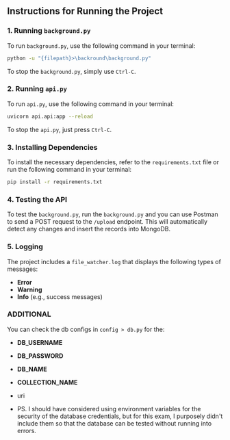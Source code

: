## Instructions for Running the Project

### 1. Running `background.py`
To run `background.py`, use the following command in your terminal:
```bash
python -u "{filepath}>\backround\background.py"
```
To stop the `background.py`, simply use `Ctrl-C`.

### 2. Running `api.py`
To run `api.py`, use the following command in your terminal:
```bash
uvicorn api.api:app --reload
```
To stop the `api.py`, just press `Ctrl-C`.

### 3. Installing Dependencies
To install the necessary dependencies, refer to the `requirements.txt` file or run the following command in your terminal:
```bash
pip install -r requirements.txt
```

### 4. Testing the API
To test the `background.py`, run the `background.py` and you can use Postman to send a POST request to the `/upload` endpoint. This will automatically detect any changes and insert the records into MongoDB.

### 5. Logging
The project includes a `file_watcher.log` that displays the following types of messages:
- **Error**
- **Warning**
- **Info** (e.g., success messages)


### ADDITIONAL
You can check the db configs in `config > db.py` for the:
- **DB_USERNAME**
- **DB_PASSWORD**
- **DB_NAME**
- **COLLECTION_NAME**
- uri

- PS. I should have considered using environment variables for the security of the database credentials, but for this exam, I purposely didn't include them so that the database can be tested without running into errors.